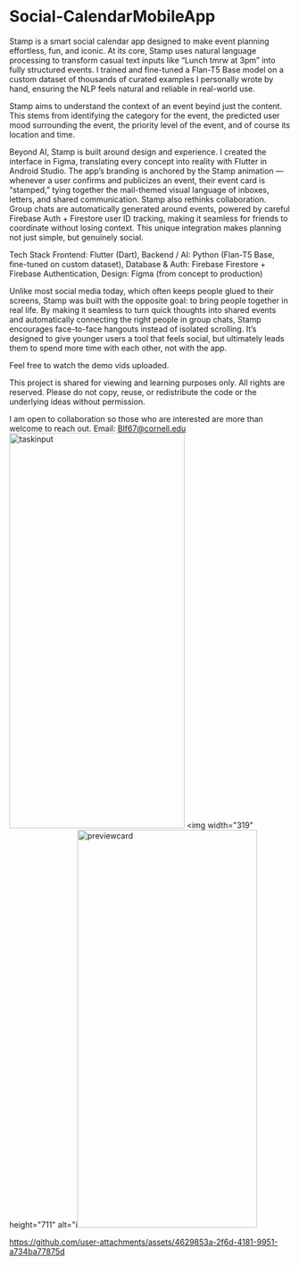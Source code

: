 # Social-CalendarMobileApp

Stamp is a smart social calendar app designed to make event planning effortless, fun, and iconic.
At its core, Stamp uses natural language processing to transform casual text inputs like “Lunch tmrw at 3pm” into fully structured events. I trained and fine-tuned a Flan-T5 Base model on a custom dataset of thousands of curated examples I personally wrote by hand, ensuring the NLP feels natural and reliable in real-world use.

Stamp aims to understand the context of an event beyind just the content. This stems from identifying the category for the event, the predicted user mood surrounding the event, the priority level of the event, and of course its location and time. 

Beyond AI, Stamp is built around design and experience. I created the interface in Figma, translating every concept into reality with Flutter in Android Studio. The app’s branding is anchored by the Stamp animation — whenever a user confirms and publicizes an event, their event card is “stamped,” tying together the mail-themed visual language of inboxes, letters, and shared communication.
Stamp also rethinks collaboration. Group chats are automatically generated around events, powered by careful Firebase Auth + Firestore user ID tracking, making it seamless for friends to coordinate without losing context. This unique integration makes planning not just simple, but genuinely social.

Tech Stack
Frontend: Flutter (Dart),
Backend / AI: Python (Flan-T5 Base, fine-tuned on custom dataset),
Database & Auth: Firebase Firestore + Firebase Authentication,
Design: Figma (from concept to production)

Unlike most social media today, which often keeps people glued to their screens, Stamp was built with the opposite goal: to bring people together in real life. By making it seamless to turn quick thoughts into shared events and automatically connecting the right people in group chats, Stamp encourages face-to-face hangouts instead of isolated scrolling. It’s designed to give younger users a tool that feels social, but ultimately leads them to spend more time with each other, not with the app.

Feel free to watch the demo vids uploaded.

This project is shared for viewing and learning purposes only. All rights are reserved. Please do not copy, reuse, or redistribute the code or the underlying ideas without permission.

I am open to collaboration so those who are interested are more than welcome to reach out. 
Email: Blf67@cornell.edu
<img width="314" height="707" alt="taskinput" src="https://github.com/user-attachments/assets/cfc52132-bfa8-4636-8df1-743495eeba88" />
<img width="319" height="711" alt="i<img width="322" height="712" alt="previewcard" src="https://github.com/user-attachments/assets/b5932ecb-7be0-446f-9a47-780ccf411b27" />




https://github.com/user-attachments/assets/4629853a-2f6d-4181-9951-a734ba77875d




